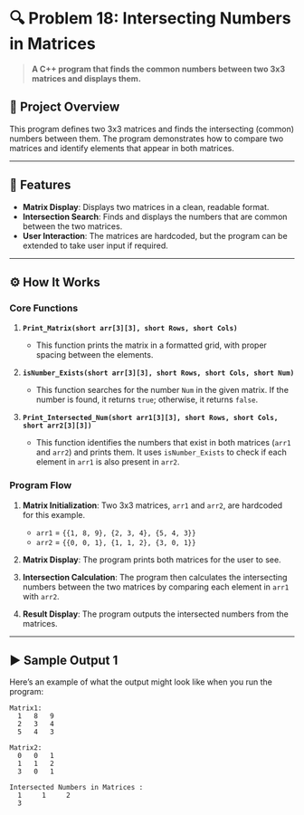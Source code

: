 # 🔍 Problem 18: Intersecting Numbers in Matrices 

> **A C++ program that finds the common numbers between two 3x3 matrices and displays them.**

## 📘 Project Overview
This program defines two 3x3 matrices and finds the intersecting (common) numbers between them. The program demonstrates how to compare two matrices and identify elements that appear in both matrices.

---

## 🌟 Features
- **Matrix Display**: Displays two matrices in a clean, readable format.
- **Intersection Search**: Finds and displays the numbers that are common between the two matrices.
- **User Interaction**: The matrices are hardcoded, but the program can be extended to take user input if required.

---

## ⚙️ How It Works

### Core Functions
1. **`Print_Matrix(short arr[3][3], short Rows, short Cols)`**
   - This function prints the matrix in a formatted grid, with proper spacing between the elements.

2. **`isNumber_Exists(short arr[3][3], short Rows, short Cols, short Num)`**
   - This function searches for the number `Num` in the given matrix. If the number is found, it returns `true`; otherwise, it returns `false`.

3. **`Print_Intersected_Num(short arr1[3][3], short Rows, short Cols, short arr2[3][3])`**
   - This function identifies the numbers that exist in both matrices (`arr1` and `arr2`) and prints them. It uses `isNumber_Exists` to check if each element in `arr1` is also present in `arr2`.

### Program Flow
1. **Matrix Initialization**: Two 3x3 matrices, `arr1` and `arr2`, are hardcoded for this example.
   - `arr1` = `{{1, 8, 9}, {2, 3, 4}, {5, 4, 3}}`
   - `arr2` = `{{0, 0, 1}, {1, 1, 2}, {3, 0, 1}}`
   
2. **Matrix Display**: The program prints both matrices for the user to see.

3. **Intersection Calculation**: The program then calculates the intersecting numbers between the two matrices by comparing each element in `arr1` with `arr2`.

4. **Result Display**: The program outputs the intersected numbers from the matrices.

---

## ▶️ Sample Output 1
Here’s an example of what the output might look like when you run the program:

```plaintext
Matrix1:  
  1   8   9   
  2   3   4   
  5   4   3   

Matrix2:  
  0   0   1   
  1   1   2   
  3   0   1   

Intersected Numbers in Matrices :  
  1     1     2
  3
